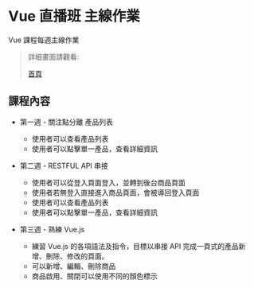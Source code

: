 # Vue 直播班 主線作業

Vue 課程每週主線作業

> 詳細畫面請觀看:
>
> [首頁](https://kumashow.github.io/Vue3-training-2022-Winter/)

## 課程內容

* 第一週 - 關注點分離 產品列表
  * 使用者可以查看產品列表
  * 使用者可以點擊單一產品，查看詳細資訊
  
* 第二週 - RESTFUL API 串接
  * 使用者可以從登入頁面登入，並轉到後台商品頁面
  * 使用者若無登入直接進入商品頁面，會被導回登入頁面
  * 使用者可以查看產品列表
  * 使用者可以點擊單一產品，查看詳細資訊
  
* 第三週 - 熟練 Vue.js
  * 練習 Vue.js 的各項語法及指令，目標以串接 API 完成一頁式的產品新增、刪除、修改的頁面。
  * 可以新增、編輯、刪除商品
  * 商品啟用、關閉可以使用不同的顏色標示
